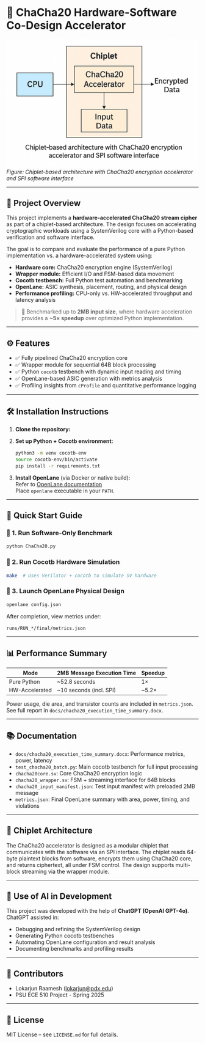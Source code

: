 # 🔐 ChaCha20 Hardware-Software Co-Design Accelerator

![Chiplet Architecture](docs/architecture_diagram.png)  
*Figure: Chiplet-based architecture with ChaCha20 encryption accelerator and SPI software interface*

---

## 📌 Project Overview

This project implements a **hardware-accelerated ChaCha20 stream cipher** as part of a chiplet-based architecture. The design focuses on accelerating cryptographic workloads using a SystemVerilog core with a Python-based verification and software interface.

The goal is to compare and evaluate the performance of a pure Python implementation vs. a hardware-accelerated system using:

- **Hardware core:** ChaCha20 encryption engine (SystemVerilog)
- **Wrapper module:** Efficient I/O and FSM-based data movement
- **Cocotb testbench:** Full Python test automation and benchmarking
- **OpenLane:** ASIC synthesis, placement, routing, and physical design
- **Performance profiling:** CPU-only vs. HW-accelerated throughput and latency analysis

> 🧪 Benchmarked up to **2MB input size**, where hardware acceleration provides a **~5× speedup** over optimized Python implementation.

---

## ⚙️ Features

- ✅ Fully pipelined ChaCha20 encryption core
- ✅ Wrapper module for sequential 64B block processing
- ✅ Python `cocotb` testbench with dynamic input reading and timing
- ✅ OpenLane-based ASIC generation with metrics analysis
- ✅ Profiling insights from `cProfile` and quantitative performance logging

---

## 🛠️ Installation Instructions

1. **Clone the repository:**

2. **Set up Python + Cocotb environment:**
   ```bash
   python3 -m venv cocotb-env
   source cocotb-env/bin/activate
   pip install -r requirements.txt
   ```

3. **Install OpenLane** (via Docker or native build):  
   Refer to [OpenLane documentation](https://github.com/The-OpenROAD-Project/OpenLane)  
   Place `openlane` executable in your `PATH`.

---

## 🚀 Quick Start Guide

### 🔧 1. Run Software-Only Benchmark

```bash
python ChaCha20.py
```

### 🔬 2. Run Cocotb Hardware Simulation

```bash
make  # Uses Verilator + cocotb to simulate SV hardware
```

### 🧱 3. Launch OpenLane Physical Design

```bash
openlane config.json
```

After completion, view metrics under:

```
runs/RUN_*/final/metrics.json
```

---

## 📊 Performance Summary

| Mode              | 2MB Message Execution Time | Speedup |
|-------------------|----------------------------|---------|
| Pure Python       | ~52.8 seconds              | 1×      |
| HW-Accelerated    | ~10 seconds (incl. SPI)    | ~5.2×   |

Power usage, die area, and transistor counts are included in `metrics.json`. See full report in `docs/chacha20_execution_time_summary.docx`.

---

## 📚 Documentation

- `docs/chacha20_execution_time_summary.docx`: Performance metrics, power, latency
- `test_chacha20_batch.py`: Main cocotb testbench for full input processing
- `chacha20core.sv`: Core ChaCha20 encryption logic
- `chacha20_wrapper.sv`: FSM + streaming interface for 64B blocks
- `chacha20_input_manifest.json`: Test input manifest with preloaded 2MB message
- `metrics.json`: Final OpenLane summary with area, power, timing, and violations

---

## 🧩 Chiplet Architecture

The ChaCha20 accelerator is designed as a modular chiplet that communicates with the software via an SPI interface. The chiplet reads 64-byte plaintext blocks from software, encrypts them using ChaCha20 core, and returns ciphertext, all under FSM control. The design supports multi-block streaming via the wrapper module.

---

## 🤖 Use of AI in Development

This project was developed with the help of **ChatGPT (OpenAI GPT-4o)**. ChatGPT assisted in:
- Debugging and refining the SystemVerilog design
- Generating Python cocotb testbenches
- Automating OpenLane configuration and result analysis
- Documenting benchmarks and profiling results

---

## 🧠 Contributors

- Lokarjun Raamesh (lokarjun@pdx.edu)
- PSU ECE 510 Project - Spring 2025

---

## 📄 License

MIT License – see `LICENSE.md` for full details.

